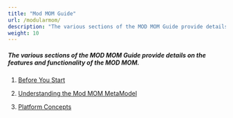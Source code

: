 ```yaml
---
title: "Mod MOM Guide"
url: /modularmom/
description: "The various sections of the MOD MOM Guide provide details on the features and functionality of the MOD MOM."
weight: 10
---
```



##### The various sections of the MOD MOM Guide provide details on the features and functionality of the MOD MOM.

1. [Before You Start](/modularmom/before-you-start/)

2. [Understanding the Mod MOM MetaModel](/modularmom/understanding-the-mod-mom-metamodel/)
3. [Platform Concepts](/modularmom/platform-concepts/)